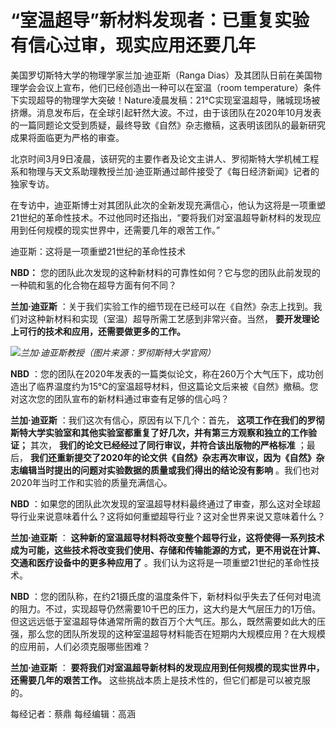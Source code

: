 # “室温超导”新材料发现者：已重复实验有信心过审，现实应用还要几年

美国罗切斯特大学的物理学家兰加·迪亚斯（Ranga Dias）及其团队日前在美国物理学会会议上宣布，他们已经创造出一种可以在室温（room
temperature）条件下实现超导的物理学大突破！Nature凌晨发稿：21℃实现室温超导，赌城现场被挤爆。消息发布后，在全球引起轩然大波。不过，由于该团队在2020年10月发表的一篇同题论文受到质疑，最终导致《自然》杂志撤稿，这表明该团队的最新研究成果将面临更为严格的审查。

北京时间3月9日凌晨，该研究的主要作者及论文主讲人、罗彻斯特大学机械工程系和物理与天文系助理教授兰加·迪亚斯通过邮件接受了《每日经济新闻》记者的独家专访。

在专访中，迪亚斯博士对其团队此次的全新发现充满信心，他认为这将是一项重塑21世纪的革命性技术。不过他同时还指出，“要将我们对室温超导新材料的发现应用到任何规模的现实世界中，还需要几年的艰苦工作。”

迪亚斯：这将是一项重塑21世纪的革命性技术

**NBD：** 您的团队此次发现的这种新材料的可靠性如何？它与您的团队此前发现的一种硫和氢的化合物在超导方面有何不同？

**兰加·迪亚斯** ：关于我们实验工作的细节现在已经可以在《自然》杂志上找到。我们对这种新材料和实现（室温）超导所需工艺感到非常兴奋。当然，
**要开发理论上可行的技术和应用，还需要做更多的工作。**

![](https://inews.gtimg.com/news_bt/OExNrgDHSLNzAdbHuvJK2XV3qjTsj-MkNHeUAh2mRSLRwAA/1000)_兰加·迪亚斯教授（图片来源：罗彻斯特大学官网）_

**NBD**
：您的团队在2020年发表的一篇类似论文，称在260万个大气压下，成功创造出了临界温度约为15℃的室温超导材料，但这篇论文后来被《自然》撤稿。您对这次您的团队宣布的新材料通过审查有足够的信心吗？

**兰加·迪亚斯** ：我们这次有信心，原因有以下几个：首先，
**这项工作在我们的罗彻斯特大学实验室和其他实验室都重复了好几次，并有第三方观察和独立的工作验证；** 其次，
**我们的论文已经经过了同行审议，并符合该出版物的严格标准** ；最后，
**我们还重新提交了2020年的论文供《自然》杂志再次审议，因为《自然》杂志编辑当时提出的问题对实验数据的质量或我们得出的结论没有影响**
。我们也对2020年当时工作和实验的质量充满信心。

**NBD** ：如果您的团队此次发现的室温超导材料最终通过了审查，那么这对全球超导行业来说意味着什么？这将如何重塑超导行业？这对全世界来说又意味着什么？

**兰加·迪亚斯** ：
**这种新的室温超导材料将改变整个超导行业，这将使得一系列技术成为可能，这些技术将改变我们使用、存储和传输能源的方式，更不用说在计算、交通和医疗设备中的更多种应用了**
。我们认为这将是一项重塑21世纪的革命性技术。

**NBD**
：您的团队称，在约21摄氏度的温度条件下，新材料似乎失去了任何对电流的阻力。不过，实现超导仍然需要10千巴的压力，这大约是大气层压力的1万倍。但这远远低于室温超导体通常所需的数百万个大气压。那么，既然需要如此大的压强，那么您的团队所发现的这种室温超导材料能否在短期内大规模应用？在大规模的应用前，人们必须克服哪些困难？

**兰加·迪亚斯** ： **要将我们对室温超导新材料的发现应用到任何规模的现实世界中，还需要几年的艰苦工作。**
这些挑战本质上是技术性的，但它们都是可以被克服的。

每经记者：蔡鼎 每经编辑：高涵

